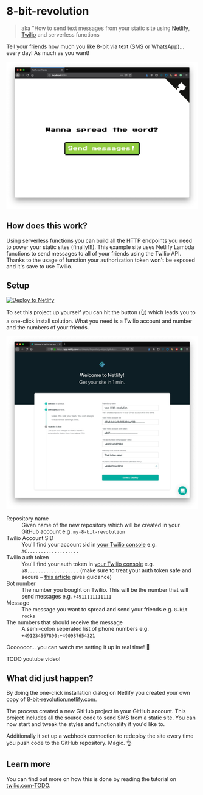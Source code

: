 # 8-bit-revolution

> aka "How to send text messages from your static site using [Netlify](https://www.netlify.com/), [Twilio](https://www.twilio.com/) and serverless functions

Tell your friends how much you like 8-bit via text (SMS or WhatsApp)... every day! As much as you want!

![Website of 8-bit-revolution including "spread the word" and a "send messages button](./screenshot.jpg)

## How does this work?

Using serverless functions you can build all the HTTP endpoints you need to power your static sites (finally!!!). This example site uses Netlify Lambda functions to send messages to all of your friends using the Twilio API. Thanks to the usage of function your authorization token won't be exposed and it's save to use Twilio.

## Setup

[![Deploy to Netlify](https://www.netlify.com/img/deploy/button.svg)](https://app.netlify.com/start/deploy?repository=https://github.com/stefanjudis/8-bit-revolution)

To set this project up yourself you can hit the button (👆) which leads you to a one-click install solution. What you need is a Twilio account and number and the numbers of your friends.

![Netlify setup dialog](./setup.jpg)

<dl>
  <dt>Repository name</dt>
  <dd>Given name of the new repository which will be created in your GitHub account e.g. <code>my-8-bit-revolution</code></dd>

  <dt>Twilio Account SID</dt>
  <dd>You'll find your account sid in <a href="https://www.twilio.com/console">your Twilio console</a> e.g. <code>AC...................</code></dd>

  <dt>Twilio auth token</dt>
  <dd>You'll find your auth token in <a href="https://www.twilio.com/console">your Twilio console</a> e.g. <code>a8...................</code> (make sure to treat your auth token safe and secure – <a href="https://www.twilio.com/blog/protect-phishing-auth-token-fraud">this article</a> gives guidance)</dd>

  <dt>Bot number</dt>
  <dd>The number you bought on Twilio. This will be the number that will send messages e.g. <code>+4911111111111</code></dd>

  <dt>Message</dt>
  <dd>The message you want to spread and send your friends e.g. <code>8-bit rocks</code></dd>

  <dt>The numbers that should receive the message</dt>
  <dd>A semi-colon seperated list of phone numbers e.g. <code>+491234567890;+490987654321</code></dd>
</dl>

Ooooooor... you can watch me setting it up in real time! 🙈

TODO youtube video!

## What did just happen?

By doing the one-click installation dialog on Netlify you created your own copy of [8-bit-revolution.netlify.com](https://8-bit-revolution.netlify.com).

The process created a new GitHub project in your GitHub account. This project includes all the source code to send SMS from a static site. You can now start and tweak the styles and functionality if you'd like to.

Additionally it set up a webhook connection to redeploy the site every time you push code to the GitHub repository. Magic. 👌

## Learn more

You can find out more on how this is done by reading the tutorial on [twilio.com-TODO](...).
